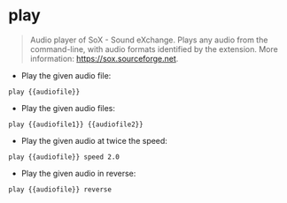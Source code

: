 # play

> Audio player of SoX - Sound eXchange.
> Plays any audio from the command-line, with audio formats identified by the extension.
> More information: <https://sox.sourceforge.net>.

- Play the given audio file:

`play {{audiofile}}`

- Play the given audio files:

`play {{audiofile1}} {{audiofile2}}`

- Play the given audio at twice the speed:

`play {{audiofile}} speed 2.0`

- Play the given audio in reverse:

`play {{audiofile}} reverse`
